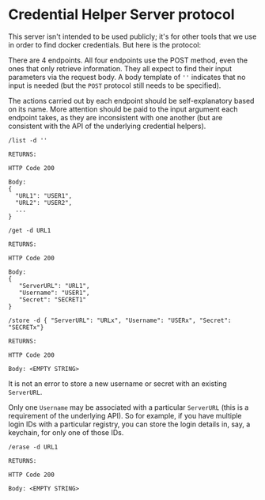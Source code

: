 # Credential Helper Server protocol

This server isn't intended to be used publicly;
it's for other tools that we use in order to find docker credentials.
But here is the protocol:

There are 4 endpoints.
All four endpoints use the POST method,
even the ones that only retrieve information.
They all expect to find their input parameters via the request body.
A body template of `''` indicates
that no input is needed (but the `POST` protocol still needs to be specified).

The actions carried out by each endpoint should be self-explanatory based on its name.
More attention should be paid
to the input argument each endpoint takes,
as they are inconsistent with one another
(but are consistent with the API of the underlying credential helpers).

```
/list -d ''

RETURNS:

HTTP Code 200

Body:
{
  "URL1": "USER1",
  "URL2": "USER2",
  ...
}
```

```
/get -d URL1

RETURNS:

HTTP Code 200

Body:
{
   "ServerURL": "URL1",
   "Username": "USER1",
   "Secret": "SECRET1"
}
```

```
/store -d { "ServerURL": "URLx", "Username": "USERx", "Secret": "SECRETx"}

RETURNS:

HTTP Code 200

Body: <EMPTY STRING>
```

It is not an error to store a new username or secret with an existing `ServerURL`.

Only one `Username` may be associated with a particular `ServerURL` (this is a requirement
of the underlying API). So for example, if you have multiple login IDs with a particular registry,
you can store the login details in, say, a keychain, for only one of those IDs.


```
/erase -d URL1

RETURNS:

HTTP Code 200

Body: <EMPTY STRING>
```

